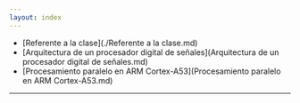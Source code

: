 ```yaml
---
layout: index
---
```


* [Referente a la clase](./Referente a la clase.md)
* [Arquitectura de un procesador digital de señales](Arquitectura de un procesador digital de señales.md)
* [Procesamiento paralelo en ARM Cortex-A53](Procesamiento paralelo en ARM Cortex-A53.md)

---------------------------------------
